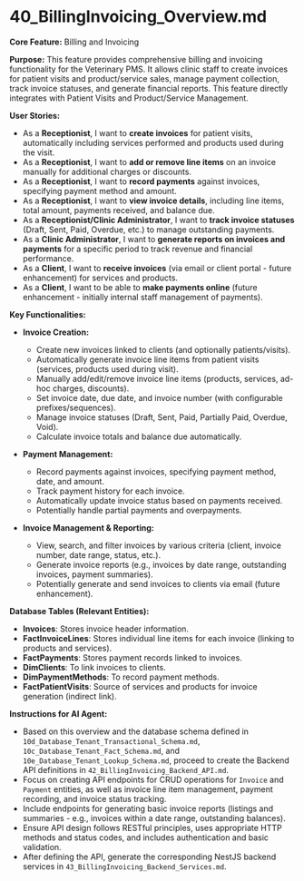 # 40_BillingInvoicing_Overview.md

**Core Feature:** Billing and Invoicing

**Purpose:** This feature provides comprehensive billing and invoicing functionality for the Veterinary PMS. It allows clinic staff to create invoices for patient visits and product/service sales, manage payment collection, track invoice statuses, and generate financial reports. This feature directly integrates with Patient Visits and Product/Service Management.

**User Stories:**

*   As a **Receptionist**, I want to **create invoices** for patient visits, automatically including services performed and products used during the visit.
*   As a **Receptionist**, I want to **add or remove line items** on an invoice manually for additional charges or discounts.
*   As a **Receptionist**, I want to **record payments** against invoices, specifying payment method and amount.
*   As a **Receptionist**, I want to **view invoice details**, including line items, total amount, payments received, and balance due.
*   As a **Receptionist/Clinic Administrator**, I want to **track invoice statuses** (Draft, Sent, Paid, Overdue, etc.) to manage outstanding payments.
*   As a **Clinic Administrator**, I want to **generate reports on invoices and payments** for a specific period to track revenue and financial performance.
*   As a **Client**, I want to **receive invoices** (via email or client portal - future enhancement) for services and products.
*   As a **Client**, I want to be able to **make payments online** (future enhancement - initially internal staff management of payments).

**Key Functionalities:**

*   **Invoice Creation:**
    *   Create new invoices linked to clients (and optionally patients/visits).
    *   Automatically generate invoice line items from patient visits (services, products used during visit).
    *   Manually add/edit/remove invoice line items (products, services, ad-hoc charges, discounts).
    *   Set invoice date, due date, and invoice number (with configurable prefixes/sequences).
    *   Manage invoice statuses (Draft, Sent, Paid, Partially Paid, Overdue, Void).
    *   Calculate invoice totals and balance due automatically.

*   **Payment Management:**
    *   Record payments against invoices, specifying payment method, date, and amount.
    *   Track payment history for each invoice.
    *   Automatically update invoice status based on payments received.
    *   Potentially handle partial payments and overpayments.

*   **Invoice Management & Reporting:**
    *   View, search, and filter invoices by various criteria (client, invoice number, date range, status, etc.).
    *   Generate invoice reports (e.g., invoices by date range, outstanding invoices, payment summaries).
    *   Potentially generate and send invoices to clients via email (future enhancement).

**Database Tables (Relevant Entities):**

*   **Invoices**: Stores invoice header information.
*   **FactInvoiceLines**: Stores individual line items for each invoice (linking to products and services).
*   **FactPayments**: Stores payment records linked to invoices.
*   **DimClients**: To link invoices to clients.
*   **DimPaymentMethods**: To record payment methods.
*   **FactPatientVisits**:  Source of services and products for invoice generation (indirect link).

**Instructions for AI Agent:**

*   Based on this overview and the database schema defined in `10d_Database_Tenant_Transactional_Schema.md`, `10c_Database_Tenant_Fact_Schema.md`, and `10e_Database_Tenant_Lookup_Schema.md`, proceed to create the Backend API definitions in `42_BillingInvoicing_Backend_API.md`.
*   Focus on creating API endpoints for CRUD operations for `Invoice` and `Payment` entities, as well as invoice line item management, payment recording, and invoice status tracking.
*   Include endpoints for generating basic invoice reports (listings and summaries - e.g., invoices within a date range, outstanding balances).
*   Ensure API design follows RESTful principles, uses appropriate HTTP methods and status codes, and includes authentication and basic validation.
*   After defining the API, generate the corresponding NestJS backend services in `43_BillingInvoicing_Backend_Services.md`.